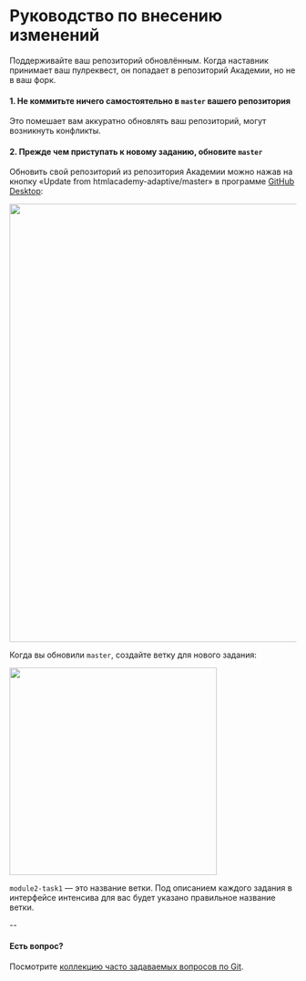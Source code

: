 # Руководство по внесению изменений

Поддерживайте ваш репозиторий обновлённым. Когда наставник принимает ваш пулреквест, он попадает в репозиторий Академии,
но не в ваш форк.

#### 1. Не коммитьте ничего самостоятельно в `master` вашего репозитория

Это помешает вам аккуратно обновлять ваш репозиторий, могут возникнуть конфликты.

#### 2. Прежде чем приступать к новому заданию, обновите `master`

Обновить свой репозиторий из репозитория Академии можно нажав на кнопку «Update from htmlacademy-adaptive/master» в
программе [GitHub Desktop](https://desktop.github.com):

<img width="769" alt="" src="https://cloud.githubusercontent.com/assets/10909/11119486/10611cf6-895b-11e5-95e2-e0c0a58c3a3e.png">

Когда вы обновили `master`, создайте ветку для нового задания:

<img width="364" alt="" src="https://cloud.githubusercontent.com/assets/10909/11119487/10888ec6-895b-11e5-9d34-0cbc63b7a3c8.png">

`module2-task1` — это название ветки. Под описанием каждого задания в интерфейсе интенсива для вас будет указано
правильное название ветки.

--

#### Есть вопрос?

Посмотрите [коллекцию часто задаваемых вопросов по Git](http://firstaidgit.ru).
